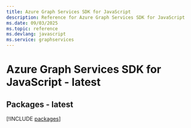 ```yaml
---
title: Azure Graph Services SDK for JavaScript
description: Reference for Azure Graph Services SDK for JavaScript
ms.date: 09/03/2025
ms.topic: reference
ms.devlang: javascript
ms.service: graphservices
---
```

# Azure Graph Services SDK for JavaScript - latest
## Packages - latest
[!INCLUDE [packages](graph-services-index.md)]